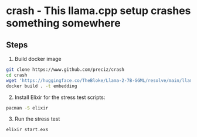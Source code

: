 # crash - This llama.cpp setup crashes something somewhere

## Steps

1. Build docker image
```bash
git clone https://www.github.com/preciz/crash
cd crash
wget 'https://huggingface.co/TheBloke/Llama-2-7B-GGML/resolve/main/llama-2-7b.ggmlv3.q4_K_M.bin'
docker build . -t embedding
```

2. Install Elixir for the stress test scripts:
```bash
pacman -S elixir
```

3. Run the stress test
```bash
elixir start.exs
```
